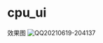 # cpu_ui

效果图
![QQ20210619-204137](https://user-images.githubusercontent.com/38313933/122642984-b5501000-d13f-11eb-9571-8ae77d606889.png)
